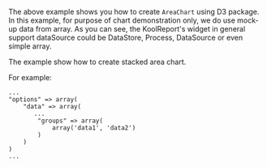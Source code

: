 The above example shows you how to create `AreaChart` using D3 package. In this example, for purpose of chart demonstration only, we do use mock-up data from array. As you can see, the KoolReport's widget in general support dataSource could be DataStore, Process, DataSource or even simple array.

The example show how to create stacked area chart.

For example:

    ...
    "options" => array(
        "data" => array(
           ...
            "groups" => array(
                array('data1', 'data2')
            )
        )
    )
    ...